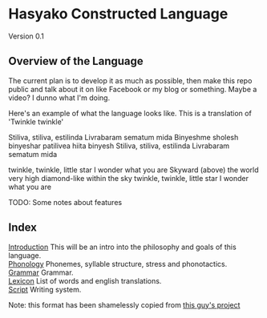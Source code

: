 

Hasyako Constructed Language
==============================

Version 0.1


Overview of the Language
-----------------

The current plan is to develop it as much as possible, then make this repo public and talk about it on like Facebook or my blog or something. Maybe a video? I dunno what I'm doing.

Here's an example of what the language looks like. This is a translation of 'Twinkle twinkle'

Stiliva, stiliva, estilinda
Livrabaram sematum mida
Binyeshme sholesh binyeshar
patilivea hiita binyesh
Stiliva, stiliva, estilinda
Livrabaram sematum mida

twinkle, twinkle, little star
I wonder what you are
Skyward (above) the world very high
diamond-like within the sky
twinkle, twinkle, little star
I wonder what you are

TODO: Some notes about features


Index
-------------------------------

[Introduction](Introduction.md) This will be an intro into the philosophy and goals of this language.  
[Phonology](Phonology.md) Phonemes, syllable structure, stress and phonotactics.  
[Grammar](Grammar.md) Grammar.  
[Lexicon](Lexicon.md) List of words and english translations.  
[Script](Script.md) Writing system.  

Note: this format has been shamelessly copied from [this guy's project](https://github.com/CasimirKaPazi/balhukbar)
